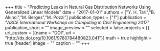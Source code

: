 +++
title = "Predicting Leaks in Natural Gas Distribution Networks Using Generalized Linear Models"
date = "2017-01-01"
authors = ["Y. H. Tari","B. Akinci","M. Berges","M. Pozzi"]
publication_types = ["1"]
publication = "_ASCE International Workshop on Computing in Civil Engineering 2017_"
publication_short = ""
image_preview = ""
selected = false
projects = []
url_custom = [{name = "DOI", url = "http://dx.doi.org/10.1061/9780784480823.041"}]
math = true
highlight = true
[header]
image = ""
caption = ""
+++

